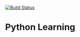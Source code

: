 [![Build Status](https://travis-ci.org/sky-lu/Python.svg?branch=master)](https://travis-ci.org/sky-lu/Python)

# Python Learning
